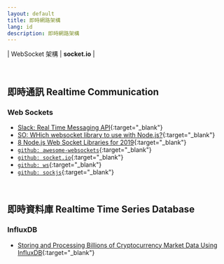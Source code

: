 ```yaml
---
layout: default
title: 即時網路架構
lang: id
description: 即時網路架構
---
```


| WebSocket 架構 | **socket.io** |

<br>

## 即時通訊 Realtime Communication

### Web Sockets

* [Slack: Real Time Messaging API](https://api.slack.com/rtm){:target="_blank"}
* [SO: WHich websocket library to use with Node.js?](https://stackoverflow.com/questions/16392260/which-websocket-library-to-use-with-node-js){:target="_blank"}
* [8 Node.js Web Socket Libraries for 2019](https://blog.bitsrc.io/8-node-js-web-socket-libraries-for-2018-818e7e5b67cf){:target="_blank"}
* [`github: awesome-websockets`](https://github.com/facundofarias/awesome-websockets){:target="_blank"}
* [`github: socket.io`](https://socket.io/){:target="_blank"}
* [`github: ws`](https://github.com/websockets/ws#api-docs){:target="_blank"}
* [`github: sockjs`](https://github.com/sockjs/sockjs-node){:target="_blank"}

<br>

## 即時資料庫 Realtime Time Series Database

### InfluxDB

* [Storing and Processing Billions of Cryptocurrency Market Data Using InfluxDB](https://medium.com/coinograph/storing-and-processing-billions-of-cryptocurrency-market-data-using-influxdb-f9f670b50bbd){:target="_blank"}